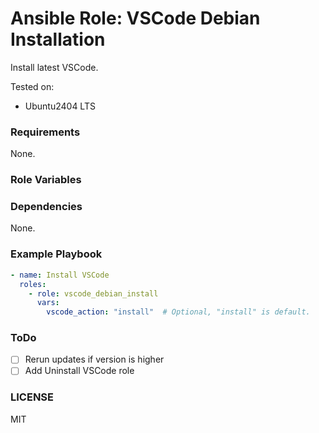 # Ansible Role: VSCode Debian Installation

Install latest VSCode.

Tested on:
- Ubuntu2404 LTS

### Requirements
None.

### Role Variables

### Dependencies
None.

### Example Playbook
```YAML
- name: Install VSCode
  roles:
    - role: vscode_debian_install
      vars:
        vscode_action: "install"  # Optional, "install" is default.

```

### ToDo
- [ ] Rerun updates if version is higher
- [ ] Add Uninstall VSCode role

### LICENSE
MIT
